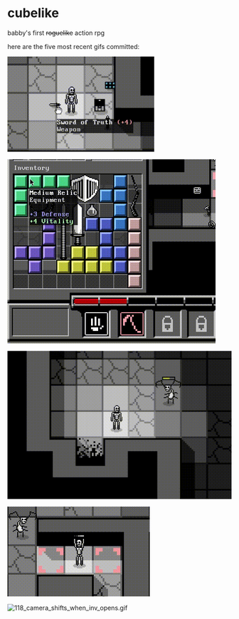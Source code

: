 # cubelike
babby's first ~~roguelike~~ action rpg 

here are the five most recent gifs committed:

![122_hand_cursor.gif](gifs/122_hand_cursor.gif?raw=true "122_hand_cursor")

![121_item_tooltips.gif](gifs/121_item_tooltips.gif?raw=true "121_item_tooltips")

![120_enemy_energy_bars.gif](gifs/120_enemy_energy_bars.gif?raw=true "120_enemy_energy_bars")

![119_hold_items_when_using_them.gif](gifs/119_hold_items_when_using_them.gif?raw=true "119_hold_items_when_using_them")

![118_camera_shifts_when_inv_opens.gif](gifs/118_camera_shifts_when_inv_opens.gif?raw=true "118_camera_shifts_when_inv_opens")

